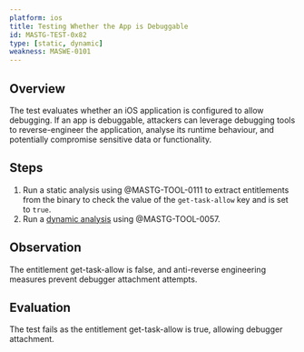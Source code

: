 ```yaml
---
platform: ios
title: Testing Whether the App is Debuggable
id: MASTG-TEST-0x82
type: [static, dynamic]
weakness: MASWE-0101
---
```


## Overview

The test evaluates whether an iOS application is configured to allow debugging. If an app is debuggable, attackers can leverage debugging tools to reverse-engineer the application, analyse its runtime behaviour, and potentially compromise sensitive data or functionality.

## Steps

1. Run a static analysis using @MASTG-TOOL-0111 to extract entitlements from the binary to check the value of the `get-task-allow` key and is set to `true`.
2. Run a [dynamic analysis](../../../techniques/ios/MASTG-TECH-0084.md) using @MASTG-TOOL-0057.

## Observation

The entitlement get-task-allow is false, and anti-reverse engineering measures prevent debugger attachment attempts.

## Evaluation

The test fails as the entitlement get-task-allow is true, allowing debugger attachment.
